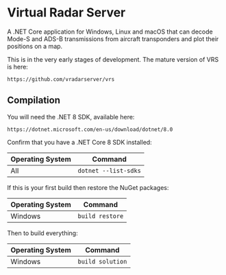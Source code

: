 # Virtual Radar Server

A .NET Core application for Windows, Linux and macOS that can decode Mode-S and ADS-B
transmissions from aircraft transponders and plot their positions on a map.

This is in the very early stages of development. The mature version of VRS is here:

```
https://github.com/vradarserver/vrs
```

## Compilation

You will need the .NET 8 SDK, available here:

`https://dotnet.microsoft.com/en-us/download/dotnet/8.0`

Confirm that you have a .NET Core 8 SDK installed:

| Operating System | Command |
| ---              | --- |
| All              | `dotnet --list-sdks` |

If this is your first build then restore the NuGet packages:

| Operating System | Command |
| ---              | --- |
| Windows          | `build restore` |

Then to build everything:

| Operating System | Command |
| ---              | --- |
| Windows          | `build solution` |
